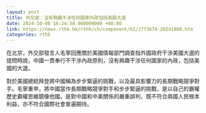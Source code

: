 ```yaml
---
layout: post
title: 外交部：沒有興趣干涉任何國家內政包括美國大選
date: 2024-10-08 16:24:50.000000000 +08:00
link: https://news.rthk.hk/rthk/ch/component/k2/1773674-20241008.htm
categories: rthk
---
```


在北京，外交部發言人毛寧回應關於美國情報部門調查指外國政府干涉美國大選的提問時說，中國一貫奉行不干涉內政原則，沒有興趣干涉任何國家的內政，包括美國的大選。

對於美國總統拜登將中國稱為步步緊逼的挑戰，以及最具影響力的長期戰略競爭對手。毛寧重申，將中國當作長期戰略競爭對手和步步緊逼的挑戰，是以自己的霸權歷史霸權思維鏡像他國，是對中國和中美關係的嚴重誤判，既不符合兩國人民根本利益，亦不符合國際社會普遍期待。
